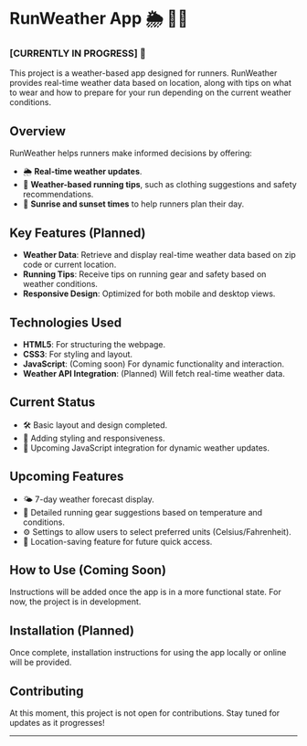 # RunWeather App 🌦️ 🏃‍♂️

### [CURRENTLY IN PROGRESS] 🚧

This project is a weather-based app designed for runners. RunWeather provides real-time weather data based on location, along with tips on what to wear and how to prepare for your run depending on the current weather conditions.

## Overview
RunWeather helps runners make informed decisions by offering:
- 🌦️ **Real-time weather updates**.
- 🏃 **Weather-based running tips**, such as clothing suggestions and safety recommendations.
- 🌅 **Sunrise and sunset times** to help runners plan their day.

## Key Features (Planned)
- **Weather Data**: Retrieve and display real-time weather data based on zip code or current location.
- **Running Tips**: Receive tips on running gear and safety based on weather conditions.
- **Responsive Design**: Optimized for both mobile and desktop views.

## Technologies Used
- **HTML5**: For structuring the webpage.
- **CSS3**: For styling and layout.
- **JavaScript**: (Coming soon) For dynamic functionality and interaction.
- **Weather API Integration**: (Planned) Will fetch real-time weather data.

## Current Status
- 🛠️ Basic layout and design completed.
- 🎨 Adding styling and responsiveness.
- 🔄 Upcoming JavaScript integration for dynamic weather updates.

## Upcoming Features
- 🌤️ 7-day weather forecast display.
- 🧢 Detailed running gear suggestions based on temperature and conditions.
- ⚙️ Settings to allow users to select preferred units (Celsius/Fahrenheit).
- 🔄 Location-saving feature for future quick access.

## How to Use (Coming Soon)
Instructions will be added once the app is in a more functional state. For now, the project is in development.

## Installation (Planned)
Once complete, installation instructions for using the app locally or online will be provided.

## Contributing
At this moment, this project is not open for contributions. Stay tuned for updates as it progresses!

---

